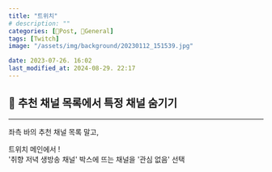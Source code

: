```yaml
---
title: "트위치"
# description: ""
categories: [📀Post, 🥑General]
tags: [Twitch]
image: "/assets/img/background/20230112_151539.jpg"

date: 2023-07-26. 16:02
last_modified_at: 2024-08-29. 22:17
---
```


## 📀 추천 채널 목록에서 특정 채널 숨기기

---

좌측 바의 추천 채널 목록 말고,  

트위치 메인에서 !  
'취향 저녁 생방송 채널' 박스에 뜨는 채널을 '관심 없음' 선택  
